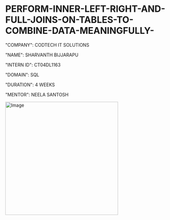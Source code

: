 # PERFORM-INNER-LEFT-RIGHT-AND-FULL-JOINS-ON-TABLES-TO-COMBINE-DATA-MEANINGFULLY-

"COMPANY": CODTECH IT SOLUTIONS

"NAME": SHARVANTH BIJJARAPU

"INTERN ID": CT04DL1163 

"DOMAIN": SQL

"DURATION": 4 WEEKS

"MENTOR": NEELA SANTOSH

<img width="353" alt="Image" src="https://github.com/user-attachments/assets/cf6c3d3f-2078-4633-902b-3f90f58e9e32" />
